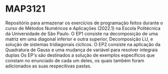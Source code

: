 # MAP3121
Repositório para armazenar os exercícios de programação feitos durante o curso de Métodos Numéricos e Aplicações (2022.1) na Escola Politécnica da Universidade de São Paulo.
O EP1 consiste na decomposição de uma matriz em uma diagonal inferior e outra superior, Decomposição LU, e solução de sistemas tridiagonais cíclicos.
O EP2 consiste na aplicação da Quadratura de Gauss e uma mudança de variável para resolver integrais duplas
Os EP's são destinados a solução de exemplos específicos que constam no enunciado de cada um deles, os quais também foram adicionados as suas respecitivas pastas.
